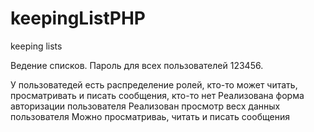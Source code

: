 # keepingListPHP
keeping lists


Ведение списков. Пароль для всех пользователей 123456.

У пользоватедей есть распределение ролей, кто-то может читать, просматривать и писать сообщения, кто-то нет
Реализована форма авторизации пользователя
Реализован просмотр весх данных пользователя
Можно просматриваь, читать и писать сообщения
